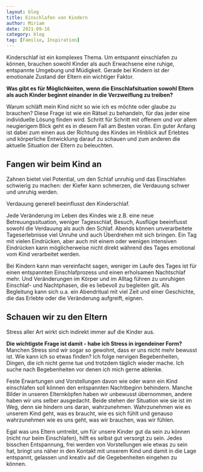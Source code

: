 ```yaml
---
layout: blog
title: Einschlafen von Kindern
author: Miriam
date: 2021-09-16
category: blog
tag: [Familie, Inspiration]
---
```


Kinderschlaf ist ein komplexes Thema. Um entspannt einschlafen zu können, brauchen sowohl Kinder als auch Erwachsene eine ruhige, entspannte Umgebung und Müdigkeit.
Gerade bei Kindern ist der emotionale Zustand der Eltern ein wichtiger Faktor.

**Was gibt es für Möglichkeiten, wenn die Einschlafsituation sowohl Eltern als auch Kinder beginnt einander in die Verzweiflung zu treiben?**

Warum schläft mein Kind nicht so wie ich es möchte oder glaube zu brauchen? Diese Frage ist wie ein Rätsel zu behandeln, für das jeder eine individuelle Lösung finden wird. Schritt für Schritt mit offenem und vor allem neugierigem Blick geht es in diesem Fall am Besten voran.
Ein guter Anfang ist dabei zum einen aus der Richtung des Kindes im Hinblick auf Erlebtes und körperliche Entwicklung darauf zu schauen und zum anderen die aktuelle Situation der Eltern zu beleuchten.

## Fangen wir beim Kind an
Zahnen bietet viel Potential, um den Schlaf unruhig und das Einschlafen schwierig zu machen: der Kiefer kann schmerzen, die Verdauung schwer und unruhig werden.

Verdauung generell beeinflusst den Kinderschlaf.

Jede Veränderung im Leben des Kindes wie z.B. eine neue Betreuungssituation, weniger Tagesschlaf, Besuch, Ausflüge beeinflusst sowohl die Verdauung als auch den Schlaf.
Abends können unverarbeitete Tageserlebnisse viel Unruhe und auch Überdrehen mit sich bringen. Ein Tag mit vielen Eindrücken, aber auch mit einem oder wenigen intensiven Eindrücken kann möglicherweise nicht direkt während des Tages emotional vom Kind verarbeitet werden.

Bei Kindern kann man vereinfacht sagen, weniger im Laufe des Tages ist für einen entspannten Einschlafprozess und einen erholsamen Nachtschlaf mehr. Und Veränderungen im Körper und im Alltag führen zu unruhigen Einschlaf- und Nachtphasen, die es liebevoll zu begleiten gilt. Als Begleitung kann sich u.a. ein Abendritual mit viel Zeit und einer Geschichte, die das Erlebte oder die Veränderung aufgreift, eignen.


## Schauen wir zu den Eltern
Stress aller Art wirkt sich indirekt immer auf die Kinder aus.

**Die wichtigste Frage ist damit - habe ich Stress in irgendeiner Form?**
Manchen Stress sind wir sogar so gewohnt, dass er uns nicht mehr bewusst ist. Wie kann ich so etwas finden?
Ich folge nervigen Begebenheiten, Dingen, die ich nicht gerne tue und trotzdem täglich wieder mache. Ich suche nach Begebenheiten vor denen ich mich gerne ablenke.

Feste Erwartungen und Vorstellungen davon wie oder wann ein Kind einschlafen soll können den entspannten Nachtbeginn behindern. Manche Bilder in unseren Elternköpfen haben wir unbewusst übernommen, andere haben wir uns selber ausgedacht. Beide stehen der Situation wie sie ist im Weg, denn sie hindern uns daran, wahrzunehmen. Wahrzunehmen wie es unserem Kind geht, was es braucht, wie es sich fühlt und genauso wahrzunehmen wie es uns geht, was wir brauchen, was wir fühlen.

Egal was uns Eltern umtreibt, um für unsere Kinder gut da sein zu können (nicht nur beim Einschlafen), hilft es selbst gut versorgt zu sein. Jedes bisschen Entspannung, frei werden von Vorstellungen wie etwas zu sein hat, bringt uns näher in den Kontakt mit unserem Kind und damit in die Lage entspannt, gelassen und kreativ auf die Gegebenheiten eingehen zu können.
